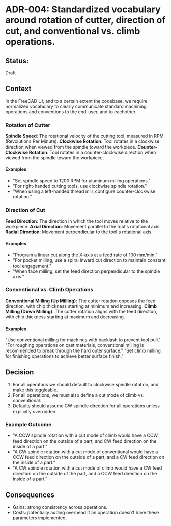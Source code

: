 # ADR-004: Standardized vocabulary around rotation of cutter, direction of cut, and conventional vs. climb operations.

## Status:
Draft

## Context
In the FreeCAD UI, and to a certain extent the codebase, we require normalized vocabulary to clearly communicate standard machining operations and conventions to the end-user, and to eachother.

### Rotation of Cutter
**Spindle Speed**: The rotational velocity of the cutting tool, measured in RPM (Revolutions Per Minute).
**Clockwise Rotation**: Tool rotates in a clockwise direction when viewed from the spindle toward the workpiece.
**Counter-Clockwise Rotation**: Tool rotates in a counter-clockwise direction when viewed from the spindle toward the workpiece.

#### Examples
- "Set spindle speed to 1200 RPM for aluminum milling operations."
- "For right-handed cutting tools, use clockwise spindle rotation."
- "When using a left-handed thread mill, configure counter-clockwise rotation."

### Direction of Cut
**Feed Direction**: The direction in which the tool moves relative to the workpiece.
**Axial Direction**: Movement parallel to the tool's rotational axis.
**Radial Direction**: Movement perpendicular to the tool's rotational axis.

#### Examples
- "Program a linear cut along the X-axis at a feed rate of 100 mm/min."
- "For pocket milling, use a spiral inward cut direction to maintain constant tool engagement."
- "When face milling, set the feed direction perpendicular to the spindle axis."

### Conventional vs. Climb Operations
**Conventional Milling (Up Milling)**: The cutter rotation opposes the feed direction, with chip thickness starting at minimum and increasing.
**Climb Milling (Down Milling)**: The cutter rotation aligns with the feed direction, with chip thickness starting at maximum and decreasing.

#### Examples
"Use conventional milling for machines with backlash to prevent tool pull."
"For roughing operations on cast materials, conventional milling is recommended to break through the hard outer surface."
"Set climb milling for finishing operations to achieve better surface finish."

## Decision
1. For all operatons we should default to clockwise spindle rotation, and make this toggleable.
2. For all operations, we must also define a cut mode of climb vs. conventional.
3. Defaults should assume CW spindle direction for all operations unless explicitly overridden.

### Example Outcome
- "A CCW spindle rotation with a cut mode of climb would have a CCW feed direction on the outside of a part, and CW feed direction on the inside of a part."
- "A CW spindle rotation with a cut mode of conventional would have a CCW feed direction on the outside of a part, and a CW feed direction on the inside of a part."
- "A CW spindle rotation with a cut mode of climb would have a CW feed direction on the outside of the part, and a CCW feed direction on the inside of a part."

## Consequences
- Gains: strong consistency across operations.
- Costs: potentially adding overhead if an operation doesn't have these parameters implemented.
